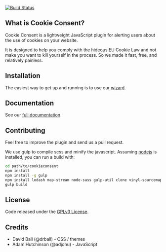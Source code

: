 [![Build Status](https://travis-ci.org/silktide/cookieconsent2.svg)](https://travis-ci.org/silktide/cookieconsent2)

## What is Cookie Consent? 

Cookie Consent is a lightweight JavaScript plugin for alerting users about the use of cookies on your website.

It is designed to help you comply with the hideous EU Cookie Law and not make you want to kill yourself in the process. So we made it fast, free, and relatively painless.

## Installation

The easiest way to get up and running is to use our [wizard](http://silktide.com/tools/cookie-consent/download/). 

## Documentation 

See our [full documentation](http://silktide.com/tools/cookie-consent/docs/).

## Contributing

Feel free to improve the plugin and send us a pull request.  

We use gulp to compile scss and minify the javascript. Assuming [nodejs](http://nodejs.org/) is installed, you can run a build with:

```sh
cd path/to/cookieconsent
npm install
npm install -g gulp
npm install lodash map-stream node-sass gulp-util clone vinyl-sourcemaps-appl
gulp build
```

## License
Code released under the [GPLv3 License](http://www.gnu.org/copyleft/gpl.html).

## Credits

+ David Ball (@drball) - CSS / themes  
+ Adam Hutchinson (@adjohu) - JavaScript
